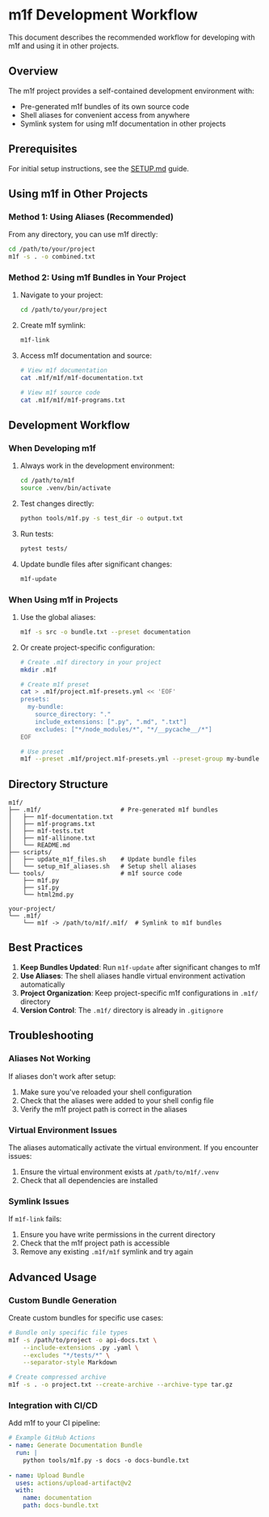 # m1f Development Workflow

This document describes the recommended workflow for developing with m1f and using it in other projects.

## Overview

The m1f project provides a self-contained development environment with:
- Pre-generated m1f bundles of its own source code
- Shell aliases for convenient access from anywhere
- Symlink system for using m1f documentation in other projects

## Prerequisites

For initial setup instructions, see the [SETUP.md](../SETUP.md) guide.

## Using m1f in Other Projects

### Method 1: Using Aliases (Recommended)

From any directory, you can use m1f directly:

```bash
cd /path/to/your/project
m1f -s . -o combined.txt
```

### Method 2: Using m1f Bundles in Your Project

1. Navigate to your project:
   ```bash
   cd /path/to/your/project
   ```

2. Create m1f symlink:
   ```bash
   m1f-link
   ```

3. Access m1f documentation and source:
   ```bash
   # View m1f documentation
   cat .m1f/m1f/m1f-documentation.txt
   
   # View m1f source code
   cat .m1f/m1f/m1f-programs.txt
   ```

## Development Workflow

### When Developing m1f

1. Always work in the development environment:
   ```bash
   cd /path/to/m1f
   source .venv/bin/activate
   ```

2. Test changes directly:
   ```bash
   python tools/m1f.py -s test_dir -o output.txt
   ```

3. Run tests:
   ```bash
   pytest tests/
   ```

4. Update bundle files after significant changes:
   ```bash
   m1f-update
   ```

### When Using m1f in Projects

1. Use the global aliases:
   ```bash
   m1f -s src -o bundle.txt --preset documentation
   ```

2. Or create project-specific configuration:
   ```bash
   # Create .m1f directory in your project
   mkdir .m1f
   
   # Create m1f preset
   cat > .m1f/project.m1f-presets.yml << 'EOF'
   presets:
     my-bundle:
       source_directory: "."
       include_extensions: [".py", ".md", ".txt"]
       excludes: ["*/node_modules/*", "*/__pycache__/*"]
   EOF
   
   # Use preset
   m1f --preset .m1f/project.m1f-presets.yml --preset-group my-bundle -o bundle.txt
   ```

## Directory Structure

```
m1f/
├── .m1f/                      # Pre-generated m1f bundles
│   ├── m1f-documentation.txt
│   ├── m1f-programs.txt
│   ├── m1f-tests.txt
│   ├── m1f-allinone.txt
│   └── README.md
├── scripts/
│   ├── update_m1f_files.sh    # Update bundle files
│   └── setup_m1f_aliases.sh   # Setup shell aliases
└── tools/                     # m1f source code
    ├── m1f.py
    ├── s1f.py
    └── html2md.py

your-project/
└── .m1f/
    └── m1f -> /path/to/m1f/.m1f/  # Symlink to m1f bundles
```

## Best Practices

1. **Keep Bundles Updated**: Run `m1f-update` after significant changes to m1f
2. **Use Aliases**: The shell aliases handle virtual environment activation automatically
3. **Project Organization**: Keep project-specific m1f configurations in `.m1f/` directory
4. **Version Control**: The `.m1f/` directory is already in `.gitignore`

## Troubleshooting

### Aliases Not Working

If aliases don't work after setup:
1. Make sure you've reloaded your shell configuration
2. Check that the aliases were added to your shell config file
3. Verify the m1f project path is correct in the aliases

### Virtual Environment Issues

The aliases automatically activate the virtual environment. If you encounter issues:
1. Ensure the virtual environment exists at `/path/to/m1f/.venv`
2. Check that all dependencies are installed

### Symlink Issues

If `m1f-link` fails:
1. Ensure you have write permissions in the current directory
2. Check that the m1f project path is accessible
3. Remove any existing `.m1f/m1f` symlink and try again

## Advanced Usage

### Custom Bundle Generation

Create custom bundles for specific use cases:

```bash
# Bundle only specific file types
m1f -s /path/to/project -o api-docs.txt \
    --include-extensions .py .yaml \
    --excludes "*/tests/*" \
    --separator-style Markdown

# Create compressed archive
m1f -s . -o project.txt --create-archive --archive-type tar.gz
```

### Integration with CI/CD

Add m1f to your CI pipeline:

```yaml
# Example GitHub Actions
- name: Generate Documentation Bundle
  run: |
    python tools/m1f.py -s docs -o docs-bundle.txt
    
- name: Upload Bundle
  uses: actions/upload-artifact@v2
  with:
    name: documentation
    path: docs-bundle.txt
```